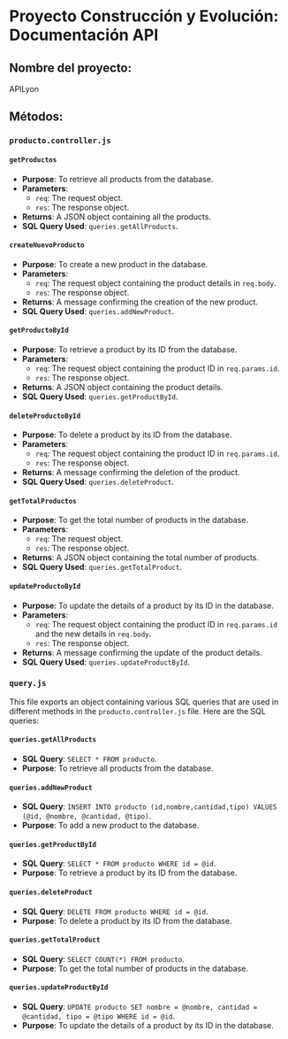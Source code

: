 # Proyecto Construcción y Evolución: Documentación API

## Nombre del proyecto: 
APILyon

## Métodos:

### `producto.controller.js`

#### **`getProductos`**
- **Purpose**: To retrieve all products from the database.
- **Parameters**:
  - `req`: The request object.
  - `res`: The response object.
- **Returns**: A JSON object containing all the products.
- **SQL Query Used**: `queries.getAllProducts`.

#### **`createNuevoProducto`**
- **Purpose**: To create a new product in the database.
- **Parameters**:
  - `req`: The request object containing the product details in `req.body`.
  - `res`: The response object.
- **Returns**: A message confirming the creation of the new product.
- **SQL Query Used**: `queries.addNewProduct`.

#### **`getProductoById`**
- **Purpose**: To retrieve a product by its ID from the database.
- **Parameters**:
  - `req`: The request object containing the product ID in `req.params.id`.
  - `res`: The response object.
- **Returns**: A JSON object containing the product details.
- **SQL Query Used**: `queries.getProductById`.

#### **`deleteProductoById`**
- **Purpose**: To delete a product by its ID from the database.
- **Parameters**:
  - `req`: The request object containing the product ID in `req.params.id`.
  - `res`: The response object.
- **Returns**: A message confirming the deletion of the product.
- **SQL Query Used**: `queries.deleteProduct`.

#### **`getTotalProductos`**
- **Purpose**: To get the total number of products in the database.
- **Parameters**:
  - `req`: The request object.
  - `res`: The response object.
- **Returns**: A JSON object containing the total number of products.
- **SQL Query Used**: `queries.getTotalProduct`.

#### **`updateProductoById`**
- **Purpose**: To update the details of a product by its ID in the database.
- **Parameters**:
  - `req`: The request object containing the product ID in `req.params.id` and the new details in `req.body`.
  - `res`: The response object.
- **Returns**: A message confirming the update of the product details.
- **SQL Query Used**: `queries.updateProductById`.

### `query.js`

This file exports an object containing various SQL queries that are used in different methods in the `producto.controller.js` file. Here are the SQL queries:

#### **`queries.getAllProducts`**
- **SQL Query**: `SELECT * FROM producto`.
- **Purpose**: To retrieve all products from the database.

#### **`queries.addNewProduct`**
- **SQL Query**: `INSERT INTO producto (id,nombre,cantidad,tipo) VALUES (@id, @nombre, @cantidad, @tipo)`.
- **Purpose**: To add a new product to the database.

#### **`queries.getProductById`**
- **SQL Query**: `SELECT * FROM producto WHERE id = @id`.
- **Purpose**: To retrieve a product by its ID from the database.

#### **`queries.deleteProduct`**
- **SQL Query**: `DELETE FROM producto WHERE id = @id`.
- **Purpose**: To delete a product by its ID from the database.

#### **`queries.getTotalProduct`**
- **SQL Query**: `SELECT COUNT(*) FROM producto`.
- **Purpose**: To get the total number of products in the database.

#### **`queries.updateProductById`**
- **SQL Query**: `UPDATE producto SET nombre = @nombre, cantidad = @cantidad, tipo = @tipo WHERE id = @id`.
- **Purpose**: To update the details of a product by its ID in the database.


